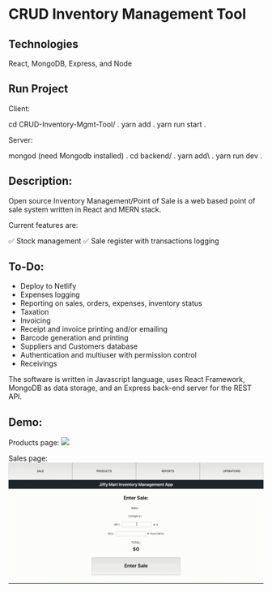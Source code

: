 

# CRUD Inventory Management Tool

## Technologies
  React, MongoDB, Express, and Node

## Run Project

Client:  

cd CRUD-Inventory-Mgmt-Tool/ . 
yarn add . 
yarn run start . 

Server:  

mongod (need Mongodb installed) . 
cd backend/ . 
yarn add\ . 
yarn run dev . 



Description:
------------

Open source Inventory Management/Point of Sale is a web based point of sale system written in React and MERN stack.

Current features are:

✅ Stock management
✅ Sale register with transactions logging

To-Do:
------
* Deploy to Netlify
* Expenses logging
* Reporting on sales, orders, expenses, inventory status
* Taxation
* Invoicing
* Receipt and invoice printing and/or emailing
* Barcode generation and printing
* Suppliers and Customers database
* Authentication and multiuser with permission control
* Receivings

The software is written in Javascript language, uses React Framework, MongoDB as data storage, and an Express back-end server for the REST API.

Demo:
-----
Products page:
![](gif_previews/products_page.gif)

Sales page:
![](gif_previews/sales_page.gif)
